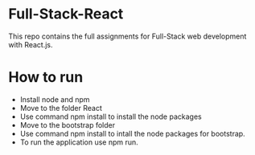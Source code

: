 # Full-Stack-React
This repo contains the full assignments for Full-Stack web development with React.js.

# How to run
* Install node and npm
* Move to the folder React
* Use command npm install to install the node packages
* Move to the bootstrap folder
* Use command npm install to intall the node packages for bootstrap.
* To run the application use npm run.
